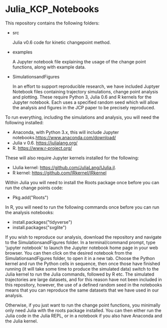 # Julia_KCP_Notebooks
This repository contains the following folders:
* src 

    Julia v0.6 code for kinetic changepoint method.
* examples

    A Jupyter notebook file explaining the usage of the change point functions, along with example data.
* SimulationsandFigures

    In an effort to support reproducible research, we have included Juptyer Notebook files containing trajectory simulations, change point analysis and plotting. These require Python 3, Julia 0.6 and R kernels for the Jupyter notebook. Each uses a specified random seed which will allow the analysis and figures in the JCP paper to be precisely reproduced.

To run everything, including the simulations and analysis, you will need the following installed:

* Anaconda, with Python 3.x, this will include Jupyter notebooks.https://www.anaconda.com/download/
* Julia v 0.6. https://julialang.org/
* R. https://www.r-project.org/

These will also require Jupyter kernels installed for the following:
* IJulia kernel: https://github.com/JuliaLang/IJulia.jl.
* R kernel: https://github.com/IRkernel/IRkernel

Within Julia you will need to install the Roots package once before you can run the change points code:
* Pkg.add("Roots")

In R, you will need to run the following commands once before you can run the analysis notebooks:
* install.packages("tidyverse")
* install.packages("svglite")

If you wish to reproduce our analysis, download the repository and navigate to the SimulationsandFigures folder. In a terminal/command prompt, type 'jupyter notebook' to launch the Jupyter notebook home page in your web browser. You can then click on the desired notebook from the SimulationsandFigures folder, to open it in a new tab. Choose the Python kernel and run the Python cells in sequence, then once those have finished running (it will take some time to produce the simulated data) switch to the Julia kernel to run the Julia commands, followed by R etc. The simulated trajectories are large datasets, and for this reason have not been included in this repository, however, the use of a defined random seed in the notebooks means that you can reproduce the same datasets that we have used in our analysis.

Otherwise, if you just want to run the change point functions, you minimally only need Julia with the roots package installed. You can then either run the Julia code in the Julia REPL, or in a notebook if you also have Anaconda and the Julia kernel.
